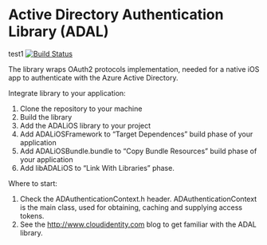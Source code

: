 Active Directory Authentication Library (ADAL)
=====================================

test1
[![Build Status](https://travis-ci.org/omercs/azure-activedirectory-library-for-ios.png?branch=master)](https://travis-ci.org/omercs/azure-activedirectory-library-for-ios)

The library wraps OAuth2 protocols implementation, needed for a native iOS app to authenticate with the Azure Active Directory. 



Integrate library to your application:

1. Clone the repository to your machine
2. Build the library
3. Add the ADALiOS library to your project
4. Add ADALiOSFramework to “Target Dependences” build phase of your application
5. Add ADALiOSBundle.bundle to “Copy Bundle Resources” build phase of your application
6. Add libADALiOS to “Link With Libraries” phase.

Where to start:

1. Check the ADAuthenticationContext.h header. ADAuthenticationContext is the main class, used for obtaining, caching and supplying access tokens.
2. See the http://www.cloudidentity.com blog to get familiar with the ADAL library.
